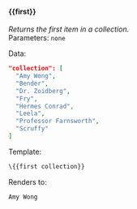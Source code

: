 #### \{{first}}
_Returns the first item in a collection._
<br>Parameters: `none`

Data:

```json
"collection": [
  "Amy Wong",
  "Bender",
  "Dr. Zoidberg",
  "Fry",
  "Hermes Conrad",
  "Leela",
  "Professor Farnsworth",
  "Scruffy"
]
```

Template:

```html
\{{first collection}}
```

Renders to:

```html
Amy Wong
```